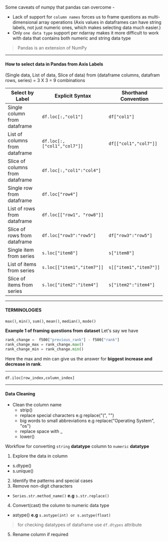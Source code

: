 Some caveats of numpy that pandas can overcome -
* Lack of support for `column names` forces us to frame questions as multi-dimensional array operations (Axis values in dataframes can have string labels, not just numeric ones, which makes selecting data much easier.)
* Only `one data type` support per ndarray makes it more difficult to work with data that contains both numeric and string data type

> Pandas is an extension of NumPy
---
#### How to select data in Pandas from Axis Labels
(Single data, List of data, Slice of data) from (dataframe columns, datafram rows, series) = 3 X 3 = 9 combinations

Select by Label	                | Explicit Syntax             | Shorthand Convention
------------------------------- | --------------------------- | --------------------
Single column from dataframe    | `df.loc[:,"col1"]`          | `df["col1"]`
List of columns from dataframe	| `df.loc[:,["col1","col7"]]` | `df[["col1","col7"]]`
Slice of columns from dataframe	| `df.loc[:,"col1":"col4"]`   | 
Single row from dataframe	    | `df.loc["row4"]`            | 
List of rows from dataframe	    | `df.loc[["row1", "row8"]]`  | 
Slice of rows from dataframe    | `df.loc["row3":"row5"]`     | `df["row3":"row5"]`
Single item from series	        | `s.loc["item8"]`            | `s["item8"]`
List of items from series       | `s.loc[["item1","item7"]]`  | `s[["item1","item7"]]`
Slice of items from series      | `s.loc["item2":"item4"]`    | `s["item2":"item4"]` 

---

#### TERMINOLOGIES
`max()`, `min()`, `sum()`, `mean()`, `median()`, `mode()`

__Example 1 of framing questions from dataset__
Let's say we have
```python
rank_change =  f500["previous_rank"] - f500["rank"]
rank_change_max = rank_change.max()
rank_change_min = rank_change.min()
```
Here the max and min can give us the answer for __biggest increase and decrease in rank__.

---
```
df.iloc[row_index,column_index]
```
---
#### Data Cleaning

* Clean the column name
    - strip()
    - replace special characters e.g replace("(", "")
    - big words to small abbreviations e.g replace("Operating System", "os")
    - replace space with _
    - lower()

Workflow for converting `string` __datatype__ column to `numeric` __datatype__
1. Explore the data in column
- s.dtype()
- s.unique()
2. Identify the patterns and special cases
3. Remove non-digit characters
- `Series.str.method_name()` __e.g__ `s.str.replace()`
4. Convert(cast) the column to numeric data type
- astype() __e.g__ `s.astype(int) or s.astype(float)`
> for checking datatypes of dataframe use `df.dtypes` attribute
5. Rename column if required
